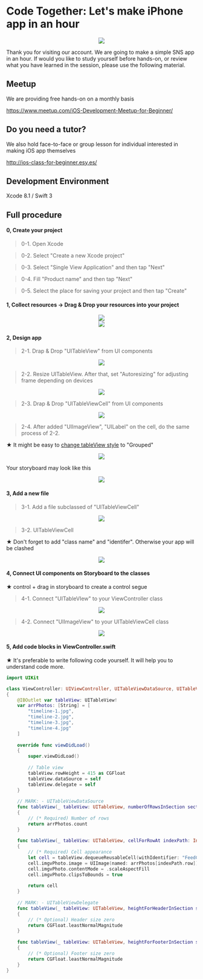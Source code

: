 # Code Together: Let's make iPhone app in an hour

  <div style="text-align:center"><img src ="https://github.com/iosClassForBeginner/timeline-en/blob/master/timeline-en/Resources/sample.gif" /></div>

  Thank you for visiting our account. We are going to make a simple SNS app in an hour. If would you like to study yourself before hands-on, or review what you have learned in the session, please use the following material.

## Meetup
We are providing free hands-on on a monthly basis

https://www.meetup.com/iOS-Development-Meetup-for-Beginner/

## Do you need a tutor?
We also hold face-to-face or group lesson for individual interested in making iOS app themselves

http://ios-class-for-beginner.esy.es/

## Development Environment
  Xcode 8.1 / Swift 3

## Full procedure

#### 0, Create your project

> 0-1. Open Xcode 

> 0-2. Select "Create a new Xcode project"

> 0-3. Select "Single View Application" and then tap "Next"

> 0-4. Fill "Product name" and then tap "Next"

> 0-5. Select the place for saving your project and then tap "Create"

#### 1, Collect resources → Drag & Drop your resources into your project
  
  <div style="text-align:center"><img src ="https://github.com/iosClassForBeginner/timeline-en/blob/master/timeline-en/Resources/0.png" /></div>
  
  <div style="text-align:center"><img src ="https://github.com/iosClassForBeginner/timeline-en/blob/master/timeline-en/Resources/0.gif" /></div>

#### 2, Design app
> 2-1. Drap & Drop "UITableView" from UI components
  
  <div style="text-align:center"><img src ="https://github.com/iosClassForBeginner/timeline-en/blob/master/timeline-en/Resources/1.gif" /></div>

> 2-2. Resize UITableView. After that, set "Autoresizing" for adjusting frame depending on devices
  
  <div style="text-align:center"><img src ="https://github.com/iosClassForBeginner/timeline-en/blob/master/timeline-en/Resources/2.gif" /></div>

> 2-3. Drap & Drop "UITableViewCell" from UI components
  
  <div style="text-align:center"><img src ="https://github.com/iosClassForBeginner/timeline-en/blob/master/timeline-en/Resources/3.gif" /></div>

> 2-4. After added "UIImageView", "UILabel" on the cell, do the same process of 2-2.
  
  ★  It might be easy to <a href="https://github.com/iosClassForBeginner/timeline-en/blob/master/timeline-en/Resources/4.png">change tableView style</a> to "Grouped"

  <div style="text-align:center"><img src ="https://github.com/iosClassForBeginner/timeline-en/blob/master/timeline-en/Resources/4.gif" /></div>
  
  Your storyboard may look like this
  
  <div style="text-align:center"><img src ="https://github.com/iosClassForBeginner/timeline-en/blob/master/timeline-en/Resources/5.png" /></div>
  
#### 3, Add a new file
  
  > 3-1. Add a file subclassed of "UITableViewCell"
  <div style="text-align:center"><img src ="https://github.com/iosClassForBeginner/timeline-en/blob/master/timeline-en/Resources/5.gif" /></div>

  > 3-2. UITableViewCell
  
  ★  Don't forget to add "class name" and "identifer". Otherwise your app will be clashed
  <div style="text-align:center"><img src ="https://github.com/iosClassForBeginner/timeline-en/blob/master/timeline-en/Resources/6.gif" /></div>

#### 4, Connect UI components on Storyboard to the classes
  
  ★  control + drag in storyboard to create a control segue
  
  > 4-1. Connect "UITableVIew" to your ViewController class
  <div style="text-align:center"><img src ="https://github.com/iosClassForBeginner/timeline-en/blob/master/timeline-en/Resources/7.gif" /></div>
  
  > 4-2. Connect "UIImageView" to your UITableViewCell class
  <div style="text-align:center"><img src ="https://github.com/iosClassForBeginner/timeline-en/blob/master/timeline-en/Resources/8.gif" /></div>

#### 5, Add code blocks in ViewController.swift

★ It's preferable to write following code yourself. It will help you to understand code more.

```Swift  
import UIKit

class ViewController: UIViewController, UITableViewDataSource, UITableViewDelegate
{
    @IBOutlet var tableView: UITableView!
    var arrPhotos: [String] = [
        "timeline-1.jpg",
        "timeline-2.jpg",
        "timeline-3.jpg",
        "timeline-4.jpg"
    ]
    
    override func viewDidLoad()
    {
        super.viewDidLoad()
        
        // Table view
        tableView.rowHeight = 415 as CGFloat
        tableView.dataSource = self
        tableView.delegate = self
    }
    
    // MARK: - UITableViewDataSource
    func tableView(_ tableView: UITableView, numberOfRowsInSection section: Int) -> Int
    {
        // (* Required) Number of rows
        return arrPhotos.count
    }
    
    func tableView(_ tableView: UITableView, cellForRowAt indexPath: IndexPath) -> UITableViewCell
    {
        // (* Required) Cell appearance
        let cell = tableView.dequeueReusableCell(withIdentifier: "FeedCell", for: indexPath) as! FeedCell
        cell.imgvPhoto.image = UIImage(named: arrPhotos[indexPath.row])
        cell.imgvPhoto.contentMode = .scaleAspectFill
        cell.imgvPhoto.clipsToBounds = true
        
        return cell
    }
    
    // MARK: - UITableViewDelegate
    func tableView(_ tableView: UITableView, heightForHeaderInSection section: Int) -> CGFloat
    {
        // (* Optional) Header size zero
        return CGFloat.leastNormalMagnitude
    }
    
    func tableView(_ tableView: UITableView, heightForFooterInSection section: Int) -> CGFloat
    {
        // (* Optional) Footer size zero
        return CGFloat.leastNormalMagnitude
    }
}
```
